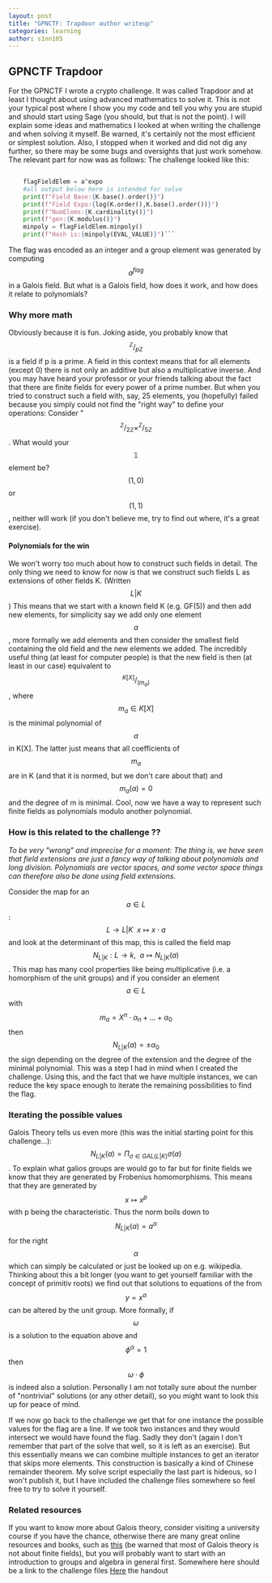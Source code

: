 ```yaml
---
layout: post
title: "GPNCTF: Trapdoor author writeup"
categories: learning
author: s1nn105 
---
```

## GPNCTF Trapdoor
For the GPNCTF I wrote a crypto challenge. It was called Trapdoor and at least I thought about using advanced mathematics to solve it.
This is not your typical post where I show you my code and tell you why you are stupid and should start using Sage (you should, but that is not the point).
I will explain some ideas and mathematics I looked at when writing the challenge and when solving it myself. Be warned, it's certainly not the most efficient or simplest solution.
Also, I stopped when it worked and did not dig any further, so there may be some bugs and oversights that just work somehow.
The relevant part for now was as follows:
The challenge looked like this:
```py

    flagFieldElem = a^expo
    #all output below here is intended for solve
    print(f"Field Base:{K.base().order()}")
    print(f"Field Expo:{log(K.order(),K.base().order())}")
    print(f"NumElems:{K.cardinality()}")
    print(f"gen:{K.modulus()}")
    minpoly = flagFieldElem.minpoly()
    print(f"Hash is:{minpoly(EVAL_VALUE)}")```
```
The flag was encoded as an integer and a group element was generated by computing $$a^{flag}$$ in a Galois field. 
But what is a Galois field, how does it work, and how does it relate to polynomials? 
### Why more math 
Obviously because it is fun. Joking aside, you probably know that $$^{\mathbb{Z}}/_{p\mathbb{Z}}$$ is a field if p is a prime. A field in this context means that for all elements (except 0) there is not only an additive but also a multiplicative inverse. And you may have heard your professor or your friends talking about the fact that there are finite fields for every power of a prime number. But when you tried to construct such a field with, say, 25 elements, you (hopefully) failed because you simply could not find the "right way" to define your operations: 
Consider "$$^{\mathbb{Z}}/_{2\mathbb{Z}} \times ^{\mathbb{Z}}/_{5\mathbb{Z}}$$. What would your $$\mathbb{1}$$ element be? $$(1,0)$$ or $$(1,1)$$, neither will work (if you don't believe me, try to find out where, it's a great exercise).

#### Polynomials for the win 
We won't worry too much about how to construct such fields in detail. The only thing we need to know for now is that we construct such fields L as extensions of other fields K. (Written $$L | K $$)
This means that we start with a known field K (e.g. GF(5)) and then add new elements, for simplicity say we add only one element $$a$$, more formally we add elements and then consider the smallest field containing the old field and the new elements we added.
The incredibly useful thing (at least for computer people) is that 
the new field is then (at least in our case) equivalent to $$^{K[X]}/_{(m_a)}$$, where $$m_a \in K[X]$$ is the minimal polynomial of $$a$$ in K[X]. The latter just means that all coefficients of $$m_a$$ are in K (and that it is normed, but we don't care about that) and $$m_a(a)=0$$ and the degree of m is minimal.
Cool, now we have a way to represent such finite fields as polynomials modulo another polynomial.

### How is this related to the challenge ?? 
_To be very "wrong" and imprecise for a moment: The thing is, we have seen that field extensions are just a fancy way of talking about polynomials and long division. Polynomials are vector spaces, and some vector space things can therefore also be done using field extensions._

Consider the map for an $$a \in L$$:
$$L \rightarrow L |K \ \
x \mapsto x \cdot a $$
and look at the determinant of this map, this is called the field map $$N_{L|K}: L \rightarrow k,\ \ a \mapsto N_{L|K}(a)$$.
This map has many cool properties like being multiplicative (i.e. a homorphism of the unit groups) and if you consider an element $$a \in L$$ with $$m_a = X^n \cdot \alpha_n + ... + \alpha_0$$ then
$$N_{L|K}(a) = \pm \alpha_0$$ the sign depending on the degree of the extension and the degree of the minimal polynomial. This was a step I had in mind when I created the challenge.
Using this, and the fact that we have multiple instances, we can reduce the key space enough to iterate the remaining possibilities to find the flag.

### Iterating the possible values
Galois Theory tells us even more (this was the initial starting point for this challenge...): 
$$N_{L|K}(a) = \Pi_{\sigma \in GAL(L|K)} \sigma(a)$$. To explain what galios groups are would go to far but for finite fields we know that they are generated by Frobenius homomorphisms. This means that they are generated by $$ x \mapsto x^p$$ with p being the characteristic. Thus the norm boils down to $$N_{L|K}(a) = a^\alpha$$ for the right $$\alpha$$ which can simply be calculated or just be looked up on e.g. wikipedia. Thinking about this a bit longer (you want to get yourself familiar with the concept of primitiv roots) we find out that solutions to equations of the from $$y = x^\alpha$$ can be altered by the unit group. More formally, if $$\omega$$ is a solution to the equation above and $$\phi^\alpha=1$$ then $$\omega \cdot \phi$$ is indeed also a solution. Personally I am not totally sure about the number of "nontrivial" solutions (or any other detail), so you might want to look this up for peace of mind.

If we now go back to the challenge we get that for one instance the possible values for the flag are a line. If we took two instances and they would intersect we would have found the flag. Sadly they don't (again I don't remember that part of the solve that well, so it is left as an exercise).
But this essentially means we can combine multiple instances to get an iterator that skips more elements. This construction is basically a kind of Chinese remainder theorem.
My solve script especially the last part is hideous, so I won't publish it, but I have included the challenge files somewhere so feel free to try to solve it yourself.

### Related resources 
If you want to know more about Galois theory, consider visiting a university course if you have the chance, otherwise there are many great online resources and books, such as [this](https://www.maths.ed.ac.uk/~tl/gt/gt.pdf) (be warned that most of Galois theory is not about finite fields), but you will probably want to start with an introduction to groups and algebra in general first.
Somewhere here should be a link to the challenge files
[Here](https://files.ctf.kitctf.de/trapdoor/a053f0f33932977546aa3e9720188e42cd8a1c6921ce95908f5f35766e2f53d6/trapdoor.tar.gz) the handout 
